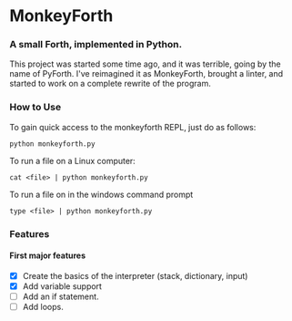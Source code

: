 # MonkeyForth
### A small Forth, implemented in Python.

This project was started some time ago, and it was terrible, going by the name of PyForth. I've reimagined it as MonkeyForth,
brought a linter, and started to work on a complete rewrite of the program.

### How to Use

To gain quick access to the monkeyforth REPL, just do as follows:
```
python monkeyforth.py
```
To run a file on a Linux computer:
```
cat <file> | python monkeyforth.py
```
To run a file on in the windows command prompt
```
type <file> | python monkeyforth.py
```

### Features

#### First major features
- [x] Create the basics of the interpreter (stack, dictionary, input)
- [x] Add variable support
- [ ] Add an if statement.
- [ ] Add loops.
